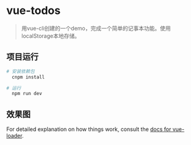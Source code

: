 # vue-todos

> 用vue-cli创建的一个demo，完成一个简单的记事本功能。使用localStorage本地存储。

## 项目运行

``` bash
# 安装依赖包
  cnpm install

# 运行
  npm run dev

```

## 效果图

For detailed explanation on how things work, consult the [docs for vue-loader](http://vuejs.github.io/vue-loader).
